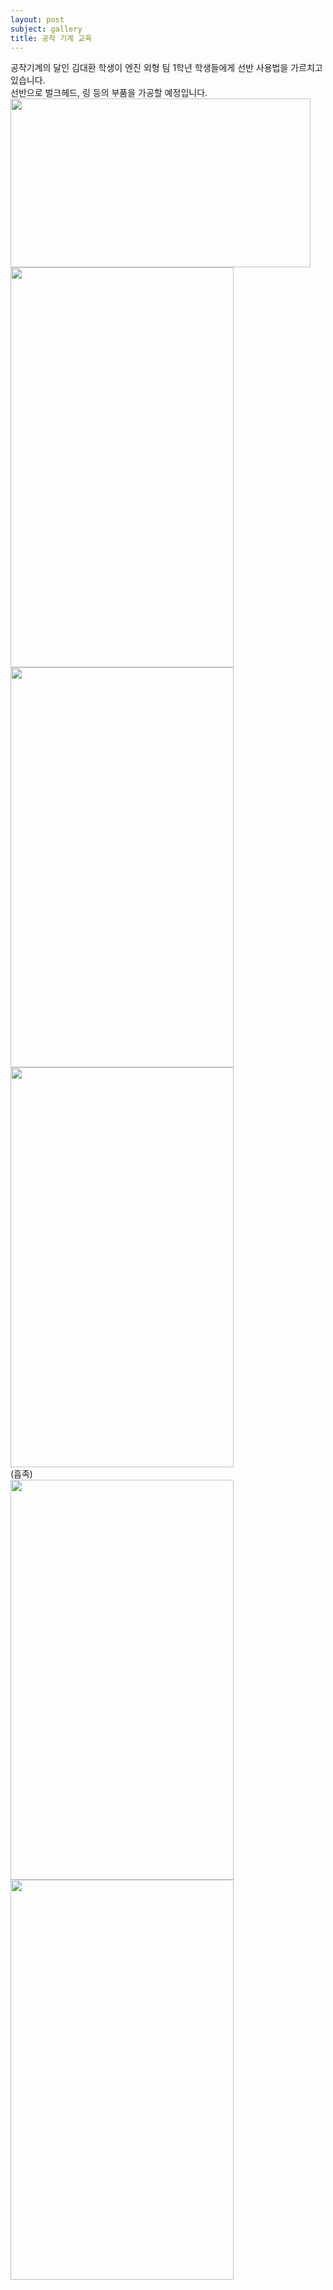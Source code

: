 ```yaml
---
layout: post
subject: gallery
title: 공작 기계 교육
---
```

공작기계의 달인 김대환 학생이 엔진 외형 팀 1학년 학생들에게 선반 사용법을 가르치고 있습니다. <br/>
선반으로 벌크헤드, 링 등의 부품을 가공할 예정입니다.<br/>
<img src="https://github.com/hsb6350/hanaro.github.io/blob/master/assets/sb3.jpg?raw=true" width="480" height="270"/><br/>
<img src="https://github.com/hsb6350/hanaro.github.io/blob/master/assets/sb4.jpg?raw=true" width="357" height="640"/>
<img src="https://github.com/hsb6350/hanaro.github.io/blob/master/assets/sb5.jpg?raw=true" width="357" height="640"/><br/>
<img src="https://github.com/hsb6350/hanaro.github.io/blob/master/assets/sb6.jpg?raw=true" width="357" height="640"/><br/>
(흡족)<br/>
<img src="https://github.com/hsb6350/hanaro.github.io/blob/master/assets/sb7.jpg?raw=true" width="357" height="640"/>
<img src="https://github.com/hsb6350/hanaro.github.io/blob/master/assets/sb8.jpg?raw=true" width="357" height="640"/><br/>
